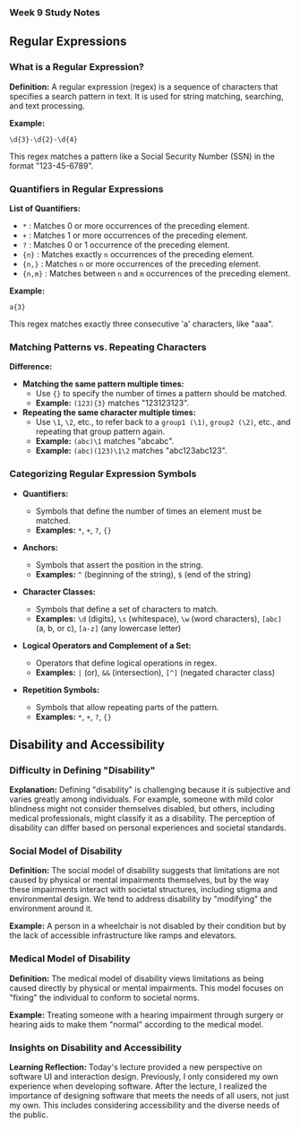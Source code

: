 ### Week 9 Study Notes

## Regular Expressions

### What is a Regular Expression?
**Definition:**
A regular expression (regex) is a sequence of characters that specifies a search pattern in text. It is used for string matching, searching, and text processing.

**Example:**
```regex
\d{3}-\d{2}-\d{4}
```
This regex matches a pattern like a Social Security Number (SSN) in the format "123-45-6789".

### Quantifiers in Regular Expressions
**List of Quantifiers:**
- `*` : Matches 0 or more occurrences of the preceding element.
- `+` : Matches 1 or more occurrences of the preceding element.
- `?` : Matches 0 or 1 occurrence of the preceding element.
- `{n}` : Matches exactly `n` occurrences of the preceding element.
- `{n,}` : Matches `n` or more occurrences of the preceding element.
- `{n,m}` : Matches between `n` and `m` occurrences of the preceding element.

**Example:**
```regex
a{3}
```
This regex matches exactly three consecutive 'a' characters, like "aaa".

### Matching Patterns vs. Repeating Characters
**Difference:**
- **Matching the same pattern multiple times:**
  - Use `{}` to specify the number of times a pattern should be matched.
  - **Example:** `(123){3}` matches "123123123".
- **Repeating the same character multiple times:**
  - Use `\1`, `\2`, etc., to refer back to a `group1 (\1)`, `group2 (\2)`, etc., and repeating that group pattern again.
  - **Example:** `(abc)\1` matches "abcabc".
  - **Example:** `(abc)(123)\1\2` matches "abc123abc123".

### Categorizing Regular Expression Symbols

- **Quantifiers:**
  - Symbols that define the number of times an element must be matched.
  - **Examples:** `*`, `+`, `?`, `{}`

- **Anchors:**
  - Symbols that assert the position in the string.
  - **Examples:** `^` (beginning of the string), `$` (end of the string)

- **Character Classes:**
  - Symbols that define a set of characters to match.
  - **Examples:** `\d` (digits), `\s` (whitespace), `\w` (word characters), `[abc]` (a, b, or c), `[a-z]` (any lowercase letter)

- **Logical Operators and Complement of a Set:**
  - Operators that define logical operations in regex.
  - **Examples:** `|` (or), `&&` (intersection), `[^]` (negated character class)

- **Repetition Symbols:**
  - Symbols that allow repeating parts of the pattern.
  - **Examples:** `*`, `+`, `?`, `{}`

## Disability and Accessibility

### Difficulty in Defining "Disability"
**Explanation:**
Defining "disability" is challenging because it is subjective and varies greatly among individuals. For example, someone with mild color blindness might not consider themselves disabled, but others, including medical professionals, might classify it as a disability. The perception of disability can differ based on personal experiences and societal standards.

### Social Model of Disability
**Definition:**
The social model of disability suggests that limitations are not caused by physical or mental impairments themselves, but by the way these impairments interact with societal structures, including stigma and environmental design. We tend to address disability by "modifying" the environment around it.

**Example:**
A person in a wheelchair is not disabled by their condition but by the lack of accessible infrastructure like ramps and elevators.

### Medical Model of Disability
**Definition:**
The medical model of disability views limitations as being caused directly by physical or mental impairments. This model focuses on "fixing" the individual to conform to societal norms.

**Example:**
Treating someone with a hearing impairment through surgery or hearing aids to make them "normal" according to the medical model.

### Insights on Disability and Accessibility
**Learning Reflection:**
Today's lecture provided a new perspective on software UI and interaction design. Previously, I only considered my own experience when developing software. After the lecture, I realized the importance of designing software that meets the needs of all users, not just my own. This includes considering accessibility and the diverse needs of the public.
